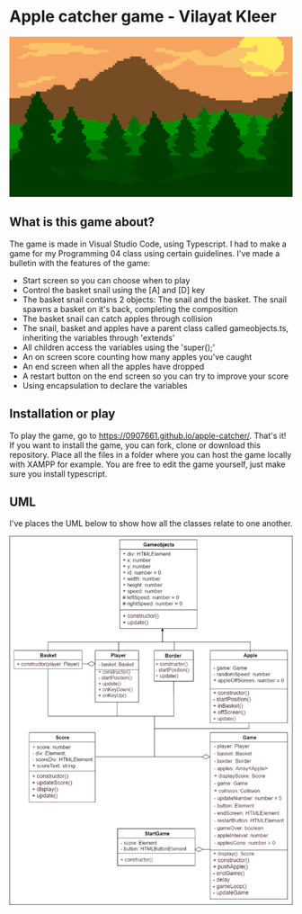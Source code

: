 # Apple catcher game - Vilayat Kleer

![Forest](docs/images/forest.png)

## What is this game about?

The game is made in Visual Studio Code, using Typescript. I had to make a game for my Programming 04 class using certain guidelines. I've made a bulletin with the features of the game:

- Start screen so you can choose when to play
- Control the basket snail using the [A] and [D] key
- The basket snail contains 2 objects: The snail and the basket. The snail spawns a basket on it's back, completing the composition
- The basket snail can catch apples through collision
- The snail, basket and apples have a parent class called gameobjects.ts, inheriting the variables through 'extends'
- All children access the variables using the 'super();'
- An on screen score counting how many apples you've caught
- An end screen when all the apples have dropped
- A restart button on the end screen so you can try to improve your score
- Using encapsulation to declare the variables

## Installation or play

To play the game, go to https://0907661.github.io/apple-catcher/. That's it!
If you want to install the game, you can fork, clone or download this repository. Place all the files in a folder where you can host the game locally with XAMPP for example. You are free to edit the game yourself, just make sure you install typescript.

## UML

I've places the UML below to show how all the classes relate to one another.

![UML](docs/images/UML.jpg)
